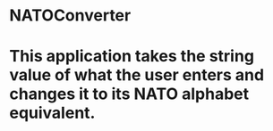 # NATOConverter
# This application takes the string value of what the user enters and changes it to its NATO alphabet equivalent.
